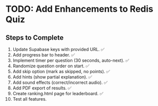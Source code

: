 # TODO: Add Enhancements to Redis Quiz

## Steps to Complete
1. Update Supabase keys with provided URL. ✅
2. Add progress bar to header. ✅
3. Implement timer per question (30 seconds, auto-next). ✅
4. Randomize question order on start. ✅
5. Add skip option (mark as skipped, no points). ✅
6. Add hints (show partial explanation). ✅
7. Add sound effects (correct/incorrect audio). ✅
8. Add PDF export of results. ✅
9. Create ranking.html page for leaderboard. ✅
10. Test all features.
